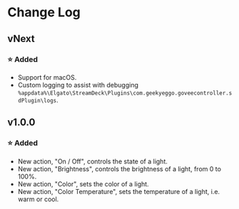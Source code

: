 ﻿# Change Log

## vNext

### ⭐ Added

- Support for macOS.
- Custom logging to assist with debugging `%appdata%\Elgato\StreamDeck\Plugins\com.geekyeggo.goveecontroller.sdPlugin\logs`.

## v1.0.0

### ⭐ Added

- New action, "On / Off", controls the state of a light.
- New action, "Brightness", controls the brightness of a light, from 0 to 100%.
- New action, "Color", sets the color of a light.
- New action, "Color Temperature", sets the temperature of a light, i.e. warm or cool.
